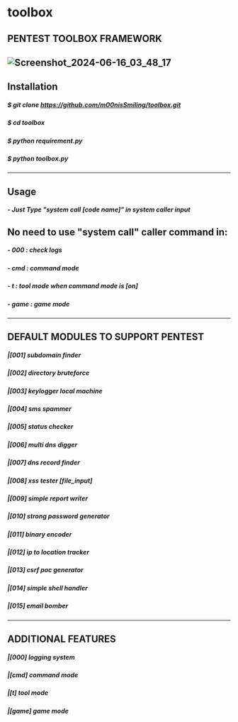 # toolbox
PENTEST TOOLBOX FRAMEWORK 
--------------------------------------
![Screenshot_2024-06-16_03_48_17](https://github.com/m00nisSmiling/toolbox/assets/122709554/d0095ead-3d15-476f-a87c-94b0b78dbb0c)
--------------------------------------
## Installation
##### $ git clone https://github.com/m00nisSmiling/toolbox.git
##### $ cd toolbox
##### $ python requirement.py
##### $ python toolbox.py
--------------------------------------
## Usage
##### - Just Type "system call [code name]" in system caller input
## No need to use "system call" caller command in:
##### - 000 : check logs
##### - cmd : command mode
##### - t   : tool mode when command mode is [on]
##### - game : game mode
---------------------------------------
## DEFAULT MODULES TO SUPPORT PENTEST

##### |[001] subdomain finder               
##### |[002] directory bruteforce
##### |[003] keylogger local machine
##### |[004] sms spammer   
##### |[005] status checker 
##### |[006] multi dns digger 
##### |[007] dns record finder 
##### |[008] xss tester [file_input]
##### |[009] simple report writer 
##### |[010] strong password generator
##### |[011] binary encoder
##### |[012] ip to location tracker
##### |[013] csrf poc generator
##### |[014] simple shell handler
##### |[015] email bomber
-----------------------------------------
## ADDITIONAL FEATURES

##### |[000]  logging system
##### |[cmd]  command mode
##### |[t]    tool mode
##### |[game] game mode
